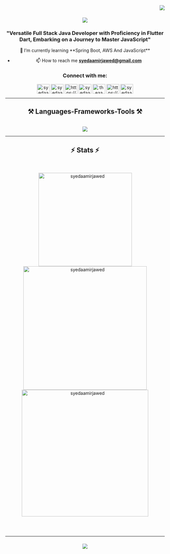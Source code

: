 <img align="right" src="https://visitor-badge.laobi.icu/badge?page_id=SyedAamirJawed.SyedAamirJawed" />

<h1 align="center">
    <img src="https://readme-typing-svg.herokuapp.com/?font=Righteous&size=80&center=true&vCenter=true&width=1000&height=100&duration=4000&lines=Hi+There!+👋;+I'm+Aamir+Jawed!;" />
</h1>
<h3 align="center">"Versatile Full Stack Java Developer with Proficiency in Flutter Dart, Embarking on a Journey to Master JavaScript"</h3>


<div align=center>
  🌱 I’m currently learning **Spring Boot, AWS And JavaScript**
  
- 📫 How to reach me **syedaamirjawed@gmail.com**
</div>


<h3 align="center">Connect with me:</h3>
<p align="center">
<a href="https://linkedin.com/in/syedaamirjawed" target="blank"><img align="center" src="https://raw.githubusercontent.com/rahuldkjain/github-profile-readme-generator/master/src/images/icons/Social/linked-in-alt.svg" alt="syedaamirjawed" height="30" width="40" /></a>
<a href="https://www.leetcode.com/syedaamirjawed" target="blank"><img align="center" src="https://raw.githubusercontent.com/rahuldkjain/github-profile-readme-generator/master/src/images/icons/Social/leet-code.svg" alt="syedaamirjawed" height="30" width="40" /></a>
<a href="//www.youtube.com/@ajproductionmyp" target="blank"><img align="center" src="https://raw.githubusercontent.com/rahuldkjain/github-profile-readme-generator/master/src/images/icons/Social/youtube.svg" alt="https://www.youtube.com/@ajproductionmyp" height="30" width="40" /></a>
<a href="https://instagram.com/syedaamirjawed" target="blank"><img align="center" src="https://raw.githubusercontent.com/rahuldkjain/github-profile-readme-generator/master/src/images/icons/Social/instagram.svg" alt="syedaamirjawed" height="30" width="40" /></a>
<a href="https://fb.com/theaamirjawed" target="blank"><img align="center" src="https://raw.githubusercontent.com/rahuldkjain/github-profile-readme-generator/master/src/images/icons/Social/facebook.svg" alt="theaamirjawed" height="30" width="40" /></a>
<a href="https://www.ajproduction.in/" target="blank"><img align="center" src="https://raw.githubusercontent.com/rahuldkjain/github-profile-readme-generator/master/src/images/icons/Social/dribbble.svg" alt="https://www.ajproduction.in/" height="30" width="40" /></a>
<a href="https://twitter.com/syedaamirjawed" target="blank"><img align="center" src="https://raw.githubusercontent.com/rahuldkjain/github-profile-readme-generator/master/src/images/icons/Social/twitter.svg" alt="syedaamirjawed" height="30" width="40" /></a>



</div>
 <hr/>
 
<h2 align="center">⚒️ Languages-Frameworks-Tools ⚒️</h2>
<br/>
<div align="center">
    <img src="https://skillicons.dev/icons?i=java,spring,mysql,eclipse,vscode,git,aws,linux,github,discord,maven,kafka,jenkins,docker,postman" /><br>
   <!-- <img src="https://skillicons.dev/icons?i=dart,flutter,firebase,vscode" /><br>
    <img src="https://skillicons.dev/icons?i=git,aws,linux,github,discord,maven,kafka,jenkins,docker,postman" /> -->
</div>
<hr/>


<h2 align="center">⚡ Stats ⚡</h2>
<br>
<div align=center>
 <br/>
 <img width=295 src="https://github-readme-stats.vercel.app/api/top-langs?username=syedaamirjawed&show_icons=true&locale=en&layout=compact" alt="syedaamirjawed" />
  <img width=390 src="https://github-readme-stats.vercel.app/api?username=syedaamirjawed&show_icons=true&locale=en" alt="syedaamirjawed" />
  <img width=400 align="center" src="https://github-readme-streak-stats.herokuapp.com/?user=syedaamirjawed&" alt="syedaamirjawed" />
</div>

<br/><br/>
<hr/>

<h3 align="center">
    <img src="https://readme-typing-svg.herokuapp.com/?font=Righteous&size=25&center=true&vCenter=true&width=500&height=70&duration=4000&lines=Thanks+for+visiting!+✌️;" />
</h3>

<br/>
